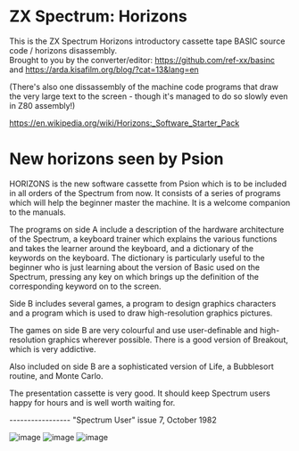 # ZX Spectrum: Horizons
This is the ZX Spectrum Horizons introductory cassette tape BASIC source code / horizons disassembly.                  
Brought to you by the converter/editor: https://github.com/ref-xx/basinc and  https://arda.kisafilm.org/blog/?cat=13&lang=en

(There's also one dissassembly of the machine code programs that draw the very large text to the screen - though it's managed to do so slowly even in Z80 assembly!)

https://en.wikipedia.org/wiki/Horizons:_Software_Starter_Pack


# New horizons seen by Psion
HORIZONS is the new software cassette from Psion which is to be included in all orders of the Spectrum from now. It consists of a series of programs which will help the beginner master the machine. It is a welcome companion to the manuals.                 

The programs on side A include a description of the hardware architecture of the Spectrum, a keyboard trainer which explains the various functions and takes the learner around the keyboard, and a dictionary of the keywords on the keyboard. The dictionary is particularly useful to the beginner who is just learning about the version of Basic used on the Spectrum, pressing any key on which brings up the definition of the corresponding keyword on to the screen.                       

Side B includes several games, a program to design graphics characters and a program which is used to draw high-resolution graphics pictures.                   

The games on side B are very colourful and use user-definable and high-resolution graphics wherever possible. There is a good version of Breakout, which is very addictive.                   

Also included on side B are a sophisticated version of Life, a Bubblesort routine, and Monte Carlo.                        

The presentation cassette is very good. It should keep Spectrum users happy for hours and is well worth waiting for.                      

----------------- "Spectrum User" issue 7, October 1982

![image](https://user-images.githubusercontent.com/1586332/191536953-a241d405-5179-46a1-9bcc-ab720b553a8b.png)
![image](https://user-images.githubusercontent.com/1586332/191537028-24ab9910-ecbd-4575-9ecc-18b2c33fe1d0.png)
![image](https://user-images.githubusercontent.com/1586332/191537102-474212eb-c385-4cea-973d-cbb8f0b6da5b.png)


